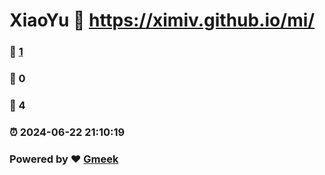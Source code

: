 # XiaoYu :link: https://ximiv.github.io/mi/ 
### :page_facing_up: [1](https://ximiv.github.io/mi//tag.html) 
### :speech_balloon: 0 
### :hibiscus: 4 
### :alarm_clock: 2024-06-22 21:10:19 
### Powered by :heart: [Gmeek](https://github.com/Meekdai/Gmeek)
